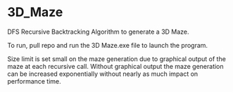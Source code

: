 # 3D_Maze
DFS Recursive Backtracking Algorithm to generate a 3D Maze.

To run, pull repo and run the 3D Maze.exe file to launch the program.

Size limit is set small on the maze generation due to graphical output of the maze at each recursive call.
Without graphical output the maze generation can be increased exponentially without nearly as much impact on performance time.
